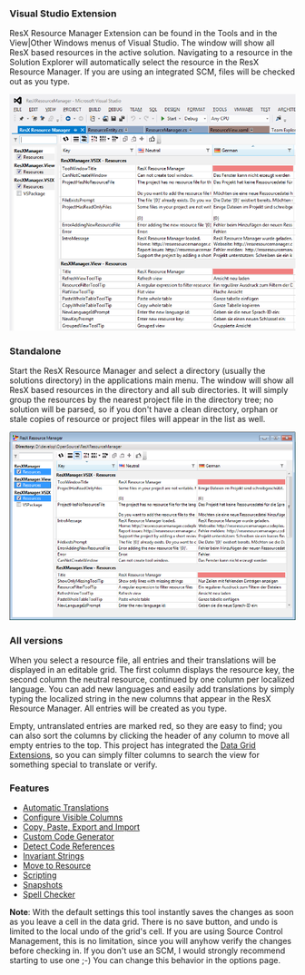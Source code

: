 ### Visual Studio Extension
ResX Resource Manager Extension can be found in the Tools and in the View|Other Windows menus of Visual Studio. 
The window will show all ResX based resources in the active solution. 
Navigating to a resource in the Solution Explorer will automatically select the resource in the ResX Resource Manager. 
If you are using an integrated SCM, files will be checked out as you type.

![Extension](Documentation_extension.png)

### Standalone
Start the ResX Resource Manager and select a directory (usually the solutions directory) in the applications main menu. 
The window will show all ResX based resources in the directory and all sub directories. 
It will simply group the resources by the nearest project file in the directory tree; 
no solution will be parsed, so if you don't have a clean directory, orphan or stale copies of resource or project files will appear in the list as well.

![Standalone](Documentation_standalone.png)

### All versions
When you select a resource file, all entries and their translations will be displayed in an editable grid. 
The first column displays the resource key, the second column the neutral resource, continued by one column per localized language. 
You can add new languages and easily add translations by simply typing the localized string in the new columns that appear in the ResX Resource Manager. 
All entries will be created as you type.

Empty, untranslated entries are marked red, so they are easy to find; you can also sort the columns by clicking the header of any column to move all empty entries to the top. 
This project has integrated the [Data Grid Extensions](https://github.com/tom-englert/DataGridExtensions), so you can simply filter columns to search the view for something special to translate or verify.

### Features
- [Automatic Translations](Automatic-Translations.md)
- [Configure Visible Columns](Configure-Visible-Columns.md)
- [Copy, Paste, Export and Import](Copy,-Paste,-Export-and-Import.md)
- [Custom Code Generator](Custom-Code-Generator.md)
- [Detect Code References](Detect-Code-References.md)
- [Invariant Strings](Invariant-Strings.md)
- [Move to Resource](MoveToResource.md)
- [Scripting](Scripting.md)
- [Snapshots](Snapshots.md)
- [Spell Checker](Spell-Checker.md)

**Note**: With the default settings this tool instantly saves the changes as soon as you leave a cell in the data grid. 
There is no save button, and undo is limited to the local undo of the grid's cell. 
If you are using Source Control Management, this is no limitation, since you will anyhow verify the changes before checking in. 
If you don't use an SCM, I would strongly recommend starting to use one ;-)
You can change this behavior in the options page.
 

